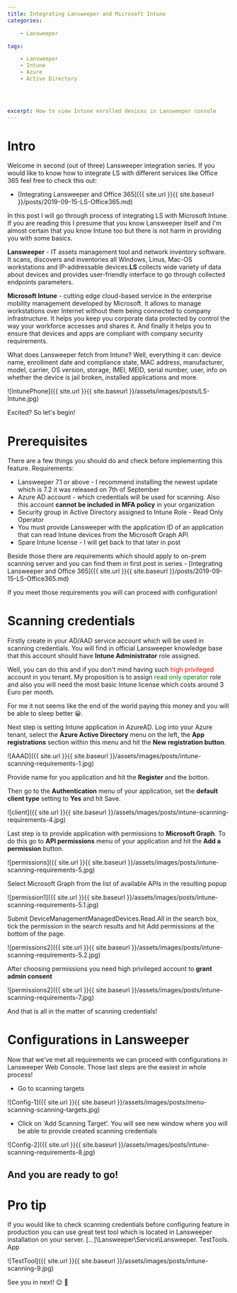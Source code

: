 ```yaml
---
title: Integrating Lansweeper and Microsoft Intune
categories:

    - Lansweeper   

tags:

    - Lansweeper
    - Intune
    - Azure
    - Active Directory

    
    

excerpt: How to view Intune enrolled devices in Lansweeper console
---
```

# Intro

Welcome in second (out of three) Lansweeper integration series. If you would like to know how to integrate LS with different services like Office 365 feel free to check this out:

* [Integrating Lansweeper and Office 365]({{ site.url }}{{ site.baseurl }}/posts/2019-09-15-LS-Office365.md)

In this post I will go through process of integrating LS with Microsoft Intune. If you are reading this I presume that you know Lansweeper itself and I'm almost certain that you know Intune too but there is not harm in providing you with some basics.

**Lansweeper** - IT assets management tool and network inventory software. It scans, discovers and inventories all Windows, Linus, Mac-OS workstations and IP-addressable devices.**LS** collects wide variety of data about devices and provides user-friendly interface to go through collected endpoints parameters.

**Microsoft Intune** - cutting edge cloud-based service in the enterprise mobility management developed by Microsoft. It allows to manage workstations over Internet without them being connected to company infrastructure. It helps you keep you corporate data protected by control the way your workforce accesses and shares it.
And finally it helps you to ensure that devices and apps are compliant with company security requirements.

What does Lansweeper fetch from Intune? Well, everything it can: device name, enrollment date and compliance state, MAC address, manufacturer, model, carrier, OS version, storage, IMEI, MEID, serial number, user, info on whether the device is jail broken, installed applications and more.

![IntunePhone]({{ site.url }}{{ site.baseurl }}/assets/images/posts/LS-Intune.jpg)

Excited? So let's begin!
# Prerequisites

There are a few things you should do and check before implementing this feature. Requirements:

* Lansweeper 7.1 or above - I recommend installing the newest update which is 7.2 it was released on 7th of September
* Azure AD account -  which credentials will be used for scanning. Also this account **cannot be included in MFA policy** in your organization
* Security group in Active Directory assigned to Intune Role - Read Only Operator
* You must provide Lansweeper with the application ID of an application that can read Intune devices from the Microsoft Graph API
* Spare Intune license - I will get back to that later in post

Beside those there are requirements which should apply to on-prem scanning server and you can find them in first post in series - [Integrating Lansweeper and Office 365]({{ site.url }}{{ site.baseurl }}/posts/2019-09-15-LS-Office365.md)

If you meet those requirements you will can proceed with configuration!
# Scanning credentials

Firstly create in your AD/AAD service account which will be used in scanning credentials. You will find in official Lansweeper knowledge base that this account should have **Intune Administrator** role assigned.

Well, you can do this and if you don't mind having such <span style="color:red">high privileged</span> account in you tenant. My proposition is to assign <span style="color:green">read only operator</span> role and also you will need the most basic Intune license which costs around 3 Euro per month.

For me it not seems like the end of the world paying this money and you will be able to sleep better 😀.

Next step is setting Intune application in AzureAD. Log into your Azure tenant, select the **Azure Active Directory** menu on the left, the **App registrations** section within this menu and hit the **New registration button**.

![AAAD]({{ site.url }}{{ site.baseurl }}/assets/images/posts/intune-scanning-requirements-1.jpg)

Provide name for you application and hit the **Register** and the botton.

Then go to the **Authentication** menu of your application, set the **default client type** setting to **Yes** and hit Save.

![client]({{ site.url }}{{ site.baseurl }}/assets/images/posts/intune-scanning-requirements-4.jpg)

Last step is to provide application with permissions to **Microsoft Graph**. To do this go to **API permissions** menu of your application and hit the **Add a permission** button.

![permissions]({{ site.url }}{{ site.baseurl }}/assets/images/posts/intune-scanning-requirements-5.jpg)

Select Microsoft Graph from the list of available APIs in the resulting popup

![permission1]({{ site.url }}{{ site.baseurl }}/assets/images/posts/intune-scanning-requirements-5.1.jpg)

Submit DeviceManagementManagedDevices.Read.All in the search box, tick the permission in the search results and hit Add permissions at the bottom of the page.

![permissions2]({{ site.url }}{{ site.baseurl }}/assets/images/posts/intune-scanning-requirements-5.2.jpg)

After choosing permissions you need high privileged account to **grant admin consent**

![permissions2]({{ site.url }}{{ site.baseurl }}/assets/images/posts/intune-scanning-requirements-7.jpg)

And that is all in the matter of scanning credentials!
# Configurations in Lansweeper

Now that we've met all requirements we can proceed with configurations in Lansweeper Web Console. Those last steps are the easiest in whole process!

* Go to scanning targets

![Config-1]({{ site.url }}{{ site.baseurl }}/assets/images/posts/menu-scanning-scanning-targets.jpg)

* Click on 'Add Scanning Target'. You will see new window where you will be able to provide created scanning credentials

![Config-2]({{ site.url }}{{ site.baseurl }}/assets/images/posts/intune-scanning-requirements-8.jpg)

## And you are ready to go!

# Pro tip

If you would like to check scanning credentials before configuring feature in production you can use great test tool which is located in Lansweeper installation on your server.
[...]\Lansweeper\Service\Lansweeper. TestTools. App

![TestTool]({{ site.url }}{{ site.baseurl }}/assets/images/posts/intune-scanning-9.jpg)

See you in next! 😉 🧠